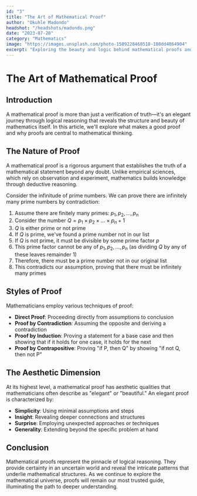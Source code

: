 ```yaml
---
id: "3"
title: "The Art of Mathematical Proof"
author: "Okuhle Madondo"
headshot: "/headshots/madondo.png"
date: "2023-07-20"
category: "Mathematics"
image: "https://images.unsplash.com/photo-1509228468518-180dd4864904"
excerpt: "Exploring the beauty and logic behind mathematical proofs and their significance in modern mathematics."
---
```


# The Art of Mathematical Proof

## Introduction

A mathematical proof is more than just a verification of truth—it's an elegant journey through logical reasoning that reveals the structure and beauty of mathematics itself. In this article, we'll explore what makes a good proof and why proofs are central to mathematical thinking.

## The Nature of Proof

A mathematical proof is a rigorous argument that establishes the truth of a mathematical statement beyond any doubt. Unlike empirical sciences, which rely on observation and experiment, mathematics builds knowledge through deductive reasoning.

Consider the infinitude of prime numbers. We can prove there are infinitely many prime numbers by contradiction:

1.  Assume there are finitely many primes: $p_1, p_2, \ldots, p_n$
2.  Consider the number $Q = p_1 \times p_2 \times \ldots \times p_n + 1$
3.  $Q$ is either prime or not prime
4.  If $Q$ is prime, we've found a prime number not in our list
5.  If $Q$ is not prime, it must be divisible by some prime factor $p$
6.  This prime factor cannot be any of $p_1, p_2, \ldots, p_n$ (as dividing $Q$ by any of these leaves remainder 1)
7.  Therefore, there must be a prime number not in our original list
8.  This contradicts our assumption, proving that there must be infinitely many primes

## Styles of Proof

Mathematicians employ various techniques of proof:

-   **Direct Proof**: Proceeding directly from assumptions to conclusion
-   **Proof by Contradiction**: Assuming the opposite and deriving a contradiction
-   **Proof by Induction**: Proving a statement for a base case and then showing that if it holds for one case, it holds for the next
-   **Proof by Contrapositive**: Proving "if P, then Q" by showing "if not Q, then not P"

## The Aesthetic Dimension

At its highest level, a mathematical proof has aesthetic qualities that mathematicians often describe as "elegant" or "beautiful." An elegant proof is characterized by:

-   **Simplicity**: Using minimal assumptions and steps
-   **Insight**: Revealing deeper connections and structures
-   **Surprise**: Employing unexpected approaches or techniques
-   **Generality**: Extending beyond the specific problem at hand

## Conclusion

Mathematical proofs represent the pinnacle of logical reasoning. They provide certainty in an uncertain world and reveal the intricate patterns that underlie mathematical structures. As we continue to explore the mathematical universe, proofs will remain our most trusted guide, illuminating the path to deeper understanding.